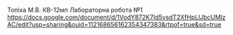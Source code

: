 Топіха М.В. КВ-12мп
Лабораторна робота №1 https://docs.google.com/document/d/1VodY872K7Id5vsdT2XfHpLlJbcUMIzAC/edit?usp=sharing&ouid=112168656162354347383&rtpof=true&sd=true